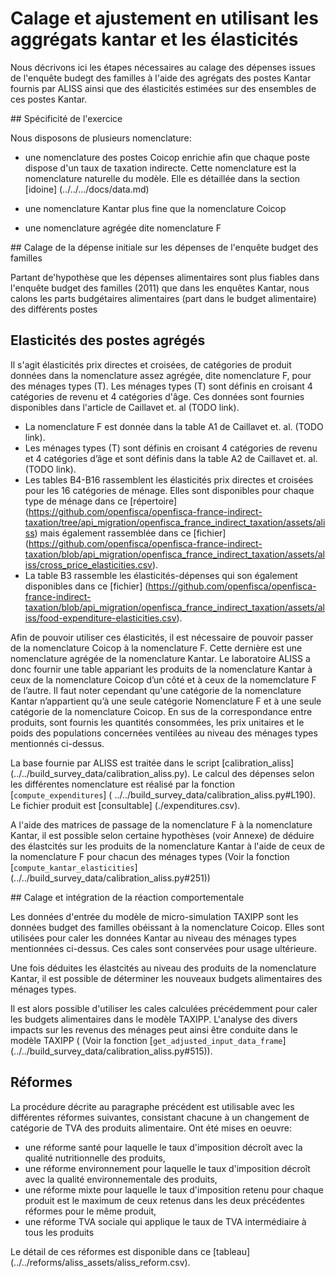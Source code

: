 # Calage et ajustement en utilisant les aggrégats kantar et les élasticités

Nous décrivons ici les étapes nécessaires au calage des dépenses issues de l'enquête budegt des familles
à l'aide des agrégats des postes Kantar fournis par ALISS ainsi que des élasticités estimées sur des ensembles
de ces postes Kantar.


## Spécificité de l'exercice

Nous disposons de plusieurs nomenclature:
 - une nomenclature des postes Coicop enrichie afin que chaque poste dispose d'un taux de taxation indirecte.
Cette nomenclature est la nomenclature naturelle du modèle. Elle es détaillée dans la section [idoine] (../../.../docs/data.md)

 - une nomenclature Kantar plus fine que la nomenclature Coicop

 - une nomenclature agrégée dite nomenclature F  

## Calage de la dépense initiale sur les dépenses de l'enquête budget des familles

Partant de'hypothèse que les dépenses alimentaires sont plus fiables dans l'enquête budget des familles (2011)
que dans les enquêtes Kantar, nous calons les parts budgétaires alimentaires (part dans le budget alimentaire)
des différents postes        


## Elasticités des postes agrégés

Il s'agit élasticités prix directes et croisées, de catégories de produit données dans la nomenclature assez agrégée, dite nomenclature F, pour des ménages types (T). Les ménages types (T) sont définis en croisant 4 catégories de revenu et 4 catégories d'âge. Ces données sont fournies disponibles dans l'article de Caillavet et. al (TODO link).

 - La nomenclature F est donnée dans la table A1 de Caillavet et. al.  (TODO link). 
 - Les ménages types (T) sont définis en croisant 4 catégories de revenu et 4 catégories d’âge et sont définis
dans la table A2 de Caillavet et. al. (TODO link).
 - Les tables B4-B16 rassemblent les élasticités prix directes et croisées pour les 16 catégories de ménage. Elles sont disponibles pour chaque type de ménage dans ce [répertoire] (https://github.com/openfisca/openfisca-france-indirect-taxation/tree/api_migration/openfisca_france_indirect_taxation/assets/aliss) mais également rassemblée dans ce [fichier] (https://github.com/openfisca/openfisca-france-indirect-taxation/blob/api_migration/openfisca_france_indirect_taxation/assets/aliss/cross_price_elasticities.csv). 
 - La table B3 rassemble les élasticités-dépenses qui son également disponibles dans ce [fichier] (https://github.com/openfisca/openfisca-france-indirect-taxation/blob/api_migration/openfisca_france_indirect_taxation/assets/aliss/food-expenditure-elasticities.csv).  

Afin de pouvoir utiliser ces élasticités, il est nécessaire de pouvoir passer de la nomenclature Coicop à la nomenclature F.
Cette dernière est une nomenclature agrégée de la nomenclature Kantar. Le laboratoire ALISS a donc fournir une table appariant les produits de la nomenclature Kantar à ceux de la nomenclature Coicop d’un côté et à ceux de la nomemclature F de l’autre.
Il faut noter cependant qu'une catégorie de la nomenclature Kantar n’appartient qu’à une seule catégorie Nomenclature F et à une seule catégorie de la nomenclature Coicop. En sus de la correspondance entre produits, sont fournis les quantités consommées, les prix unitaires et le poids des populations concernées ventilées au niveau des ménages types mentionnés ci-dessus.

La base fournie par ALISS est traitée dans le script [calibration_aliss] (../../build_survey_data/calibration_aliss.py). Le  calcul des dépenses selon les différentes nomenclature est réalisé par la fonction [`compute_expenditures`] ( ../../build_survey_data/calibration_aliss.py#L190). Le fichier produit est [consultable] (./expenditures.csv). 

A l'aide des matrices de passage de la nomenclature F à la nomenclature Kantar, il est possible selon certaine hypothèses (voir Annexe) de déduire des élastcités sur les produits de la nomenclature Kantar à l'aide de ceux de la nomenclature F pour chacun des ménages types (Voir la fonction [`compute_kantar_elasticities`] (../../build_survey_data/calibration_aliss.py#251))

## Calage et intégration de la réaction comportementale

Les données d'entrée du modèle de micro-simulation TAXIPP sont les données budget des familles obéissant à la nomenclature Coicop. Elles sont utilisées pour caler les données Kantar au niveau des ménages types mentionnées ci-dessus. Ces cales sont conservées pour usage ultérieure.

Une fois déduites les élastcités au niveau des produits de la nomenclature Kantar, il est possible de déterminer les nouveaux budgets alimentaires des ménages types.  

Il est alors possible d'utiliser les cales calculées précédemment pour caler les budgets alimentaires dans le modèle TAXIPP.
L'analyse des divers impacts sur les revenus des ménages peut ainsi être conduite dans le modèle TAXIPP ( (Voir la fonction [`get_adjusted_input_data_frame`] (../../build_survey_data/calibration_aliss.py#515)).

## Réformes

La procédure décrite au paragraphe précédent est utilisable avec les différentes réformes suivantes, consistant chacune à un changement de catégorie de TVA des produits alimentaire. Ont été mises en oeuvre:
 - une réforme santé pour laquelle le taux d'imposition décroît avec la qualité nutritionnelle des produits,
 - une réforme environnement pour laquelle le taux d'imposition décroît avec la qualité environnementale des produits,
 - une réforme mixte pour laquelle le taux d'imposition retenu pour chaque produit est le maximum de ceux retenus dans les deux précédentes réformes pour le même produit,
 - une réforme TVA sociale qui applique le taux de TVA intermédiaire à tous les produits

Le détail de ces réformes est disponible dans ce [tableau] (../../reforms/aliss_assets/aliss_reform.csv).

